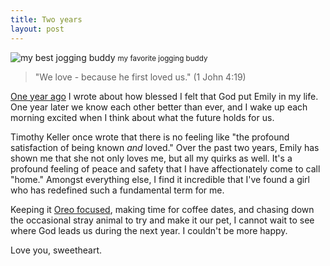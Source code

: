```yaml
---
title: Two years
layout: post
---
```


![my best jogging buddy](http://cargo.kyledreger.com.s3.amazonaws.com/two-years.jpg)
<small>my favorite jogging buddy</small>

> "We love - because he first loved us." (1 John 4:19)

[One year ago](http://kyledreger.com/one-year) I wrote about how blessed I felt that God put Emily in my life. One year later we know each other better than ever, and I wake up each morning excited when I think about what the future holds for us. 

Timothy Keller once wrote that there is no feeling like "the profound satisfaction of being known *and* loved." Over the past two years, Emily has shown me that she not only loves me, but all my quirks as well. It's a profound feeling of peace and safety that I have affectionately come to call "home." Amongst everything else, I find it incredible that I've found a girl who has redefined such a fundamental term for me. 

Keeping it [Oreo focused](http://kyledreger.com/oreo/), making time for coffee dates, and chasing down the occasional stray animal to try and make it our pet, I cannot wait to see where God leads us during the next year. I couldn't be more happy. 

Love you, sweetheart. 